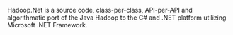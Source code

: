 Hadoop.Net is a source code, class-per-class, API-per-API and algorithmatic port of the Java Hadoop to the C# and .NET platform utilizing Microsoft .NET Framework.